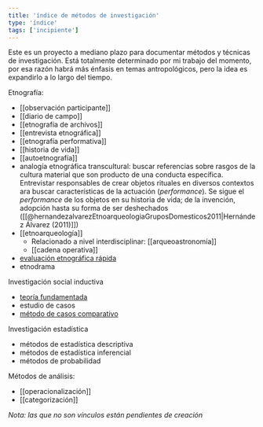 ```yaml
---
title: 'índice de métodos de investigación'
type: 'índice'
tags: ['incipiente']
---
```


Este es un proyecto a mediano plazo para documentar métodos y técnicas de investigación. Está totalmente determinado por mi trabajo del momento, por esa razón habrá más énfasis en temas antropológicos, pero la idea es expandirlo a lo largo del tiempo.

Etnografía:

- [[observación participante]]
- [[diario de campo]]
- [[etnografía de archivos]]
- [[entrevista etnográfica]]
- [[etnografía performativa]]
- [[historia de vida]]
- [[autoetnografía]]
- analogía etnográfica transcultural:  buscar referencias sobre rasgos de la cultura material que son producto de una conducta específica. Entrevistar responsables de crear objetos rituales en diversos contextos ara buscar características de la actuación (*performance*). Se sigue el *performance* de los objetos en su historia de vida; de la invención, adopción hasta su forma de ser deshechados ([[@hernandezalvarezEtnoarqueologiaGruposDomesticos2011|Hernández Álvarez (2011)]])
- [[etnoarqueología]]
    - Relacionado a nivel interdisciplinar: [[arqueoastronomía]]
    - [[cadena operativa]]
- [evaluación etnográfica rápida](https://www.researchgate.net/publication/339819170_Rapid_Ethnographic_Assessments_A_Practical_Approach_and_Toolkit_For_Collaborative_Community_Research)
- etnodrama

Investigación social inductiva

- [teoría fundamentada](https://www.researchgate.net/publication/294424440_What_is_grounded_theory#pf2)
- estudio de casos
- [método de casos comparativo](https://www.unicef-irc.org/publications/754-comparative-case-studies-methodological-briefs-impact-evaluation-no-9.html)

Investigación estadística

- métodos de estadística descriptiva
- métodos de estadística inferencial
- métodos de probabilidad

Métodos de análisis:

- [[operacionalización]]
- [[categorización]]

*Nota: las que no son vínculos están pendientes de creación*
